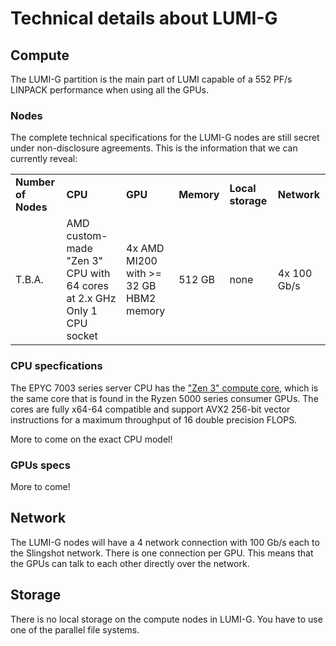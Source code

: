 # Technical details about LUMI-G

## Compute

The LUMI-G partition is the main part of LUMI capable of a 552 PF/s LINPACK performance when using all the GPUs. 

### Nodes

The complete technical specifications for the LUMI-G nodes are still secret under non-disclosure agreements. This is the information that we can currently reveal:

<table>
    <tr>
        <td><b>Number of Nodes</b></td>
        <td><b>CPU</b></td>
        <td><b>GPU</b></td>
        <td><b>Memory</b></td>
        <td><b>Local storage</b></td>
        <td><b>Network</b></td>
    </tr>
    <tr>
        <td>T.B.A.</td>
        <td>AMD custom-made "Zen 3" CPU with 64 cores at 2.x GHz<br>Only 1 CPU socket</td>
        <td>4x AMD MI200 <br> with >= 32 GB HBM2 memory</td>
        <td>512 GB</td>
        <td>none</td>
        <td>4x 100 Gb/s</td>
    </tr>
</table>

### CPU specfications

The EPYC 7003 series server CPU has the ["Zen 3" compute core](https://en.wikipedia.org/wiki/Zen_3), which is the same core that is found in the Ryzen 5000 series consumer GPUs. The cores are fully x64-64 compatible and support AVX2 256-bit vector instructions for a maximum throughput of 16 double precision FLOPS.

More to come on the exact CPU model!

### GPUs specs

More to come!

## Network

The LUMI-G nodes will have a 4 network connection with 100 Gb/s each to the Slingshot network. There is one connection per GPU. This means that the GPUs can talk to each other directly over the network.

## Storage

There is no local storage on the compute nodes in LUMI-G. You have to use one of the parallel file systems.

